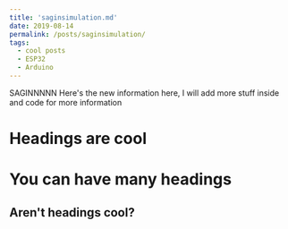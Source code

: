 ```yaml
---
title: 'saginsimulation.md'
date: 2019-08-14
permalink: /posts/saginsimulation/
tags:
  - cool posts
  - ESP32
  - Arduino
---
```


SAGINNNNN Here's the new information here, I will add more stuff inside and code for more information

Headings are cool
======

You can have many headings
======

Aren't headings cool?
------